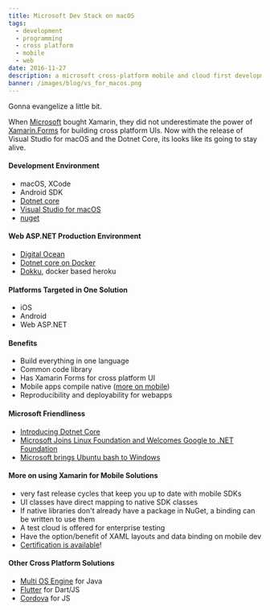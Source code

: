 ```yaml
---
title: Microsoft Dev Stack on macOS
tags:
  - development
  - programming
  - cross platform
  - mobile
  - web
date: 2016-11-27
description: a microsoft cross-platform mobile and cloud first development stack on macOS
banner: /images/blog/vs_for_macos.png
---
```


 Gonna evangelize a little bit.

 When [Microsoft](http://microsoft.com) bought Xamarin, they did not underestimate the power of [Xamarin.Forms](https://www.xamarin.com/forms) for building cross platform UIs.  Now with the release of Visual Studio for macOS and the Dotnet Core, its looks like its going to stay alive.

#### Development Environment

- macOS, XCode
- Android SDK
- [Dotnet core](https://blogs.msdn.microsoft.com/dotnet/2014/12/04/introducing-net-core/)
- [Visual Studio for macOS](https://www.visualstudio.com/vs/visual-studio-mac/)
- [nuget](https://www.nuget.org)

#### Web ASP.NET Production Environment

- [Digital Ocean](http://digitalocean.com)
- [Dotnet core on Docker](https://hub.docker.com/r/microsoft/dotnet/)
- [Dokku](https://github.com/dokku/dokku), docker based heroku

#### Platforms Targeted in One Solution

- iOS
- Android
- Web ASP.NET

#### Benefits

- Build everything in one language
- Common code library
- Has Xamarin Forms for cross platform UI
- Mobile apps compile native ([more on mobile](#moreonmobile))
- Reproducibility and deployability for webapps

<a name="msnews"></a>
#### Microsoft Friendliness

- [Introducing Dotnet Core](https://blogs.msdn.microsoft.com/dotnet/2014/12/04/introducing-net-core/)
- [Microsoft Joins Linux Foundation and Welcomes Google to .NET Foundation](http://news.microsoft.com/2016/11/16/microsoft-contributes-to-open-ecosystem-by-joining-linux-foundation-and-welcoming-google-to-the-net-community/#sm.0000vlfgmpqosfayrcj1cpvit3n4o#zFYyqfuTPBvZCC2o.97)
- [Microsoft brings Ubuntu bash to Windows](https://msdn.microsoft.com/en-us/commandline/wsl/about)

<a name="moreonmobile"></a>
####  More on using Xamarin for Mobile Solutions

- very fast release cycles that keep you up to date with mobile SDKs
- UI classes have direct mapping to native SDK classes
- If native libraries don't already have a package in NuGet, a binding can be written to use them
- A test cloud is offered for enterprise testing
- Have the option/benefit of XAML layouts and data binding on mobile dev
- [Certification is available](https://university.xamarin.com/resources/certification)!

<a name="othersolutions"></a>
#### Other Cross Platform Solutions

- [Multi OS Engine](https://software.intel.com/en-us/multi-os-engine) for Java
- [Flutter](https://flutter.io) for Dart/JS
- [Cordova](https://cordova.apache.org) for JS



